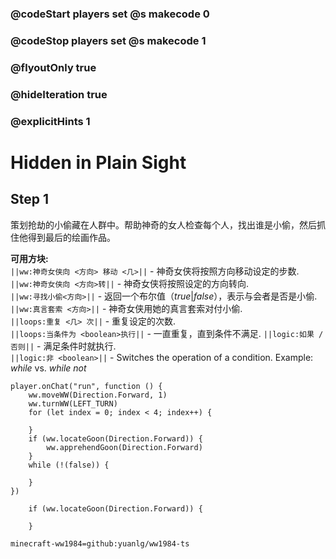 ### @codeStart players set @s makecode 0
### @codeStop players set @s makecode 1

### @flyoutOnly true
### @hideIteration true
### @explicitHints 1

# Hidden in Plain Sight

## Step 1
策划抢劫的小偷藏在人群中。帮助神奇的女人检查每个人，找出谁是小偷，然后抓住他得到最后的绘画作品。

**可用方块:**  
``||ww:神奇女侠向 <方向> 移动 <几>||`` - 神奇女侠将按照方向移动设定的步数.  
``||ww:神奇女侠向 <方向>转||`` - 神奇女侠将按照设定的方向转向.  
``||ww:寻找小偷<方向>||`` - 返回一个布尔值（*true*|*false*），表示与会者是否是小偷.  
``||ww:真言套索 <方向>||`` - 神奇女侠用她的真言套索对付小偷.  
``||loops:重复 <几> 次||`` - 重复设定的次数.  
``||loops:当条件为 <boolean>执行||`` - 一直重复，直到条件不满足. 
``||logic:如果 / 否则||`` - 满足条件时就执行.  
``||logic:非 <boolean>||`` - Switches the operation of a condition. Example: *while <true>* vs. *while not <true>*  

```ghost
player.onChat("run", function () {
    ww.moveWW(Direction.Forward, 1)
    ww.turnWW(LEFT_TURN)
    for (let index = 0; index < 4; index++) {
        
    }
    if (ww.locateGoon(Direction.Forward)) {
        ww.apprehendGoon(Direction.Forward)
    }
    while (!(false)) {
        
    }	
})
```
```template
    if (ww.locateGoon(Direction.Forward)) {

    }
```
```package
minecraft-ww1984=github:yuanlg/ww1984-ts
```
